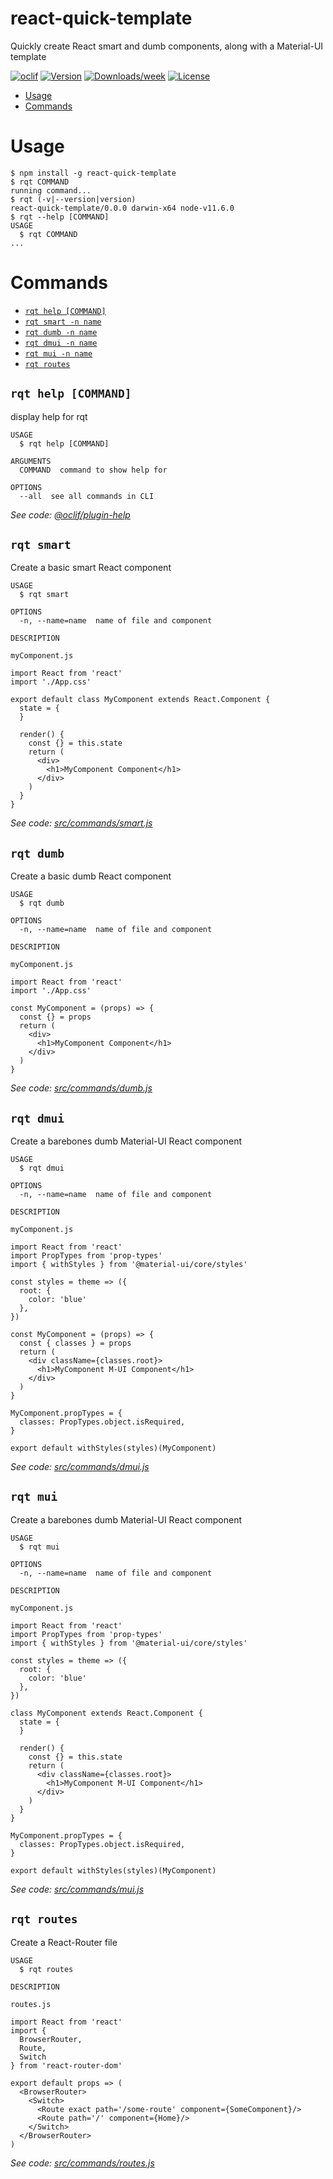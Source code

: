 react-quick-template
====================

Quickly create React smart and dumb components, along with a Material-UI template

[![oclif](https://img.shields.io/badge/cli-oclif-brightgreen.svg)](https://oclif.io)
[![Version](https://img.shields.io/npm/v/react-quick-template.svg)](https://npmjs.org/package/react-quick-template)
[![Downloads/week](https://img.shields.io/npm/dw/react-quick-template.svg)](https://npmjs.org/package/react-quick-template)
[![License](https://img.shields.io/npm/l/react-quick-template.svg)](https://github.com/bcree11/react-template-cli/blob/master/package.json)

<!-- toc -->
* [Usage](#usage)
* [Commands](#commands)
<!-- tocstop -->
# Usage
<!-- usage -->
```sh-session
$ npm install -g react-quick-template
$ rqt COMMAND
running command...
$ rqt (-v|--version|version)
react-quick-template/0.0.0 darwin-x64 node-v11.6.0
$ rqt --help [COMMAND]
USAGE
  $ rqt COMMAND
...
```
<!-- usagestop -->
# Commands
<!-- commands -->
* [`rqt help [COMMAND]`](#rqt-help-command)
* [`rqt smart -n name`](#rqt-smart)
* [`rqt dumb -n name`](#rqt-dumb)
* [`rqt dmui -n name`](#rqt-dmui)
* [`rqt mui -n name`](#rqt-mui)
* [`rqt routes`](#rqt-routes)

## `rqt help [COMMAND]`

display help for rqt

```
USAGE
  $ rqt help [COMMAND]

ARGUMENTS
  COMMAND  command to show help for

OPTIONS
  --all  see all commands in CLI
```

_See code: [@oclif/plugin-help](https://github.com/oclif/plugin-help/blob/v2.1.6/src/commands/help.ts)_

## `rqt smart`

Create a basic smart React component

```
USAGE
  $ rqt smart

OPTIONS
  -n, --name=name  name of file and component

DESCRIPTION

myComponent.js

import React from 'react'
import './App.css'

export default class MyComponent extends React.Component {
  state = {
  }

  render() {
    const {} = this.state
    return (
      <div>
        <h1>MyComponent Component</h1>
      </div>
    )
  }
}
```

_See code: [src/commands/smart.js](https://github.com/bcree11/react-template-cli/blob/v0.0.0/src/commands/smart.js)_

## `rqt dumb`

Create a basic dumb React component

```
USAGE
  $ rqt dumb

OPTIONS
  -n, --name=name  name of file and component

DESCRIPTION

myComponent.js

import React from 'react'
import './App.css'

const MyComponent = (props) => {
  const {} = props
  return (
    <div>
      <h1>MyComponent Component</h1>
    </div>
  )
}
```

_See code: [src/commands/dumb.js](https://github.com/bcree11/react-template-cli/blob/v0.0.0/src/commands/dumb.js)_

## `rqt dmui`

Create a barebones dumb Material-UI React component

```
USAGE
  $ rqt dmui

OPTIONS
  -n, --name=name  name of file and component

DESCRIPTION

myComponent.js

import React from 'react'
import PropTypes from 'prop-types'
import { withStyles } from '@material-ui/core/styles'

const styles = theme => ({
  root: {
    color: 'blue'
  },
})

const MyComponent = (props) => {
  const { classes } = props
  return (
    <div className={classes.root}>
      <h1>MyComponent M-UI Component</h1>
    </div>
  )
}

MyComponent.propTypes = {
  classes: PropTypes.object.isRequired,
}

export default withStyles(styles)(MyComponent)
```

_See code: [src/commands/dmui.js](https://github.com/bcree11/react-template-cli/blob/v0.0.0/src/commands/dmui.js)_

## `rqt mui`

Create a barebones dumb Material-UI React component

```
USAGE
  $ rqt mui

OPTIONS
  -n, --name=name  name of file and component

DESCRIPTION

myComponent.js

import React from 'react'
import PropTypes from 'prop-types'
import { withStyles } from '@material-ui/core/styles'

const styles = theme => ({
  root: {
    color: 'blue'
  },
})

class MyComponent extends React.Component {
  state = {
  }

  render() {
    const {} = this.state
    return (
      <div className={classes.root}>
        <h1>MyComponent M-UI Component</h1>
      </div>
    )
  }
}

MyComponent.propTypes = {
  classes: PropTypes.object.isRequired,
}

export default withStyles(styles)(MyComponent)
```

_See code: [src/commands/mui.js](https://github.com/bcree11/react-template-cli/blob/v0.0.0/src/commands/mui.js)_

## `rqt routes`

Create a React-Router file

```
USAGE
  $ rqt routes

DESCRIPTION

routes.js

import React from 'react'
import {
  BrowserRouter,
  Route,
  Switch
} from 'react-router-dom'

export default props => (
  <BrowserRouter>
    <Switch>
      <Route exact path='/some-route' component={SomeComponent}/>
      <Route path='/' component={Home}/>
    </Switch>
  </BrowserRouter>
)
```


_See code: [src/commands/routes.js](https://github.com/bcree11/react-template-cli/blob/v0.0.0/src/commands/routes.js)_

<!-- commandsstop -->
